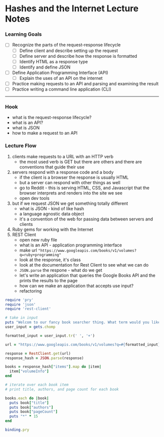 # Hashes and the Internet Lecture Notes

### Learning Goals

* [ ] Recognize the parts of the request-response lifecycle
    * [ ] Define client and describe setting up the request
    * [ ] Define server and describe how the response is formatted
    * [ ] Identify HTML as a response type
    * [ ] Identify and define JSON
* [ ] Define Application Programming Interface (API)
    * [ ] Explain the uses of an API on the internet
* [ ] Practice making requests to an API and parsing and examining the result
* [ ] Practice writing a command line application (CLI)

--------------------------

### Hook

* what is the request-response lifecycle?
* what is an API?
* what is JSON
* how to make a request to an API

### Lecture Flow

1. clients make requests to a URL with an HTTP verb
    * the most used verb is GET but there are others and there are conventions that guide their use
2. servers respond with a response code and a body
    * if the client is a browser the response is usually HTML
    * but a server can respond with other things as well
    * go to Reddit - this is serving HTML, CSS, and Javascript that the browser interprets and renders into the site we see
    * open dev tools
3. but if we request JSON we get something totally different
    * what is JSON - kind of like hash
    * a language agnostic data object
    * it's a convention of the web for passing data between servers and clients
4. Ruby gems for working with the Internet
5. REST Client
    * open new ruby file
    * what is an API - application programming interface
    * make url `"https://www.googleapis.com/books/v1/volumes?q=ruby+programming"`
    * look at the response, it's class
    * look at the documentation for Rest Client to see what we can do
    * `JSON.parse` the respone - what do we get
    * let's write an application that queries the Google Books API and the prints the results to the page
    * how can we make an application that accepts use input?
    * refactoring


```ruby
require 'pry'
require 'json'
require 'rest-client'

# take in input
puts "Welcom to our fancy book searcher thing. What term would you like to search:"
user_input = gets.chomp

formatted_input = user_input.tr(' ', '+')

url = "https://www.googleapis.com/books/v1/volumes?q=#{formatted_input}"

response = RestClient.get(url)
response_hash = JSON.parse(response)

books = response_hash["items"].map do |item|
  item["volumeInfo"]
end

# iterate over each book item
# print title, authors, and page count for each book

books.each do |book|
  puts book["title"]
  puts book["authors"]
  puts book["pageCount"]
  puts "*" * 15
end

binding.pry
```

